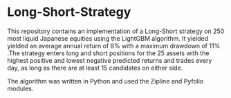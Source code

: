 # Long-Short-Strategy

This repository contains an implementation of a Long-Short strategy on 250 most liquid Japanese equities using the LightGBM algorithm. It yielded yielded an average annual return of 8% with a maximum drawdown of 11% .The strategy enters long and short positions for the 25 assets with the highest positive and lowest negative predicted returns and trades every day, as long as there are at least 15 candidates on either side. 

The algorithm was written in Python and used the Zipline and Pyfolio modules. 
